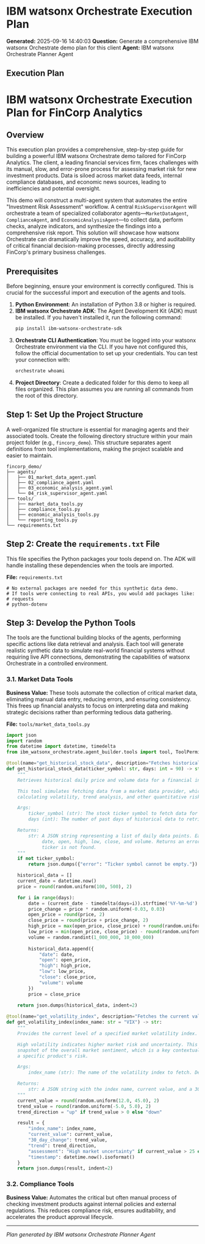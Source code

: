 # IBM watsonx Orchestrate Execution Plan

**Generated:** 2025-09-16 14:40:03
**Question:** Generate a comprehensive IBM watsonx Orchestrate demo plan for this client
**Agent:** IBM watsonx Orchestrate Planner Agent

## Execution Plan

# IBM watsonx Orchestrate Execution Plan for FinCorp Analytics

## Overview

This execution plan provides a comprehensive, step-by-step guide for building a powerful IBM watsonx Orchestrate demo tailored for FinCorp Analytics. The client, a leading financial services firm, faces challenges with its manual, slow, and error-prone process for assessing market risk for new investment products. Data is siloed across market data feeds, internal compliance databases, and economic news sources, leading to inefficiencies and potential oversight.

This demo will construct a multi-agent system that automates the entire "Investment Risk Assessment" workflow. A central `RiskSupervisorAgent` will orchestrate a team of specialized collaborator agents—`MarketDataAgent`, `ComplianceAgent`, and `EconomicAnalysisAgent`—to collect data, perform checks, analyze indicators, and synthesize the findings into a comprehensive risk report. This solution will showcase how watsonx Orchestrate can dramatically improve the speed, accuracy, and auditability of critical financial decision-making processes, directly addressing FinCorp's primary business challenges.

## Prerequisites

Before beginning, ensure your environment is correctly configured. This is crucial for the successful import and execution of the agents and tools.

1.  **Python Environment**: An installation of Python 3.8 or higher is required.
2.  **IBM watsonx Orchestrate ADK**: The Agent Development Kit (ADK) must be installed. If you haven't installed it, run the following command:
    ```bash
    pip install ibm-watsonx-orchestrate-sdk
    ```
3.  **Orchestrate CLI Authentication**: You must be logged into your watsonx Orchestrate environment via the CLI. If you have not configured this, follow the official documentation to set up your credentials. You can test your connection with:
    ```bash
    orchestrate whoami
    ```
4.  **Project Directory**: Create a dedicated folder for this demo to keep all files organized. This plan assumes you are running all commands from the root of this directory.

## Step 1: Set Up the Project Structure

A well-organized file structure is essential for managing agents and their associated tools. Create the following directory structure within your main project folder (e.g., `fincorp_demo`). This structure separates agent definitions from tool implementations, making the project scalable and easier to maintain.

```
fincorp_demo/
├── agents/
│   ├── 01_market_data_agent.yaml
│   ├── 02_compliance_agent.yaml
│   ├── 03_economic_analysis_agent.yaml
│   └── 04_risk_supervisor_agent.yaml
├── tools/
│   ├── market_data_tools.py
│   ├── compliance_tools.py
│   ├── economic_analysis_tools.py
│   └── reporting_tools.py
└── requirements.txt
```

## Step 2: Create the `requirements.txt` File

This file specifies the Python packages your tools depend on. The ADK will handle installing these dependencies when the tools are imported.

**File:** `requirements.txt`
```
# No external packages are needed for this synthetic data demo.
# If tools were connecting to real APIs, you would add packages like:
# requests
# python-dotenv
```

## Step 3: Develop the Python Tools

The tools are the functional building blocks of the agents, performing specific actions like data retrieval and analysis. Each tool will generate realistic synthetic data to simulate real-world financial systems without requiring live API connections, demonstrating the capabilities of watsonx Orchestrate in a controlled environment.

### 3.1. Market Data Tools

**Business Value:** These tools automate the collection of critical market data, eliminating manual data entry, reducing errors, and ensuring consistency. This frees up financial analysts to focus on interpreting data and making strategic decisions rather than performing tedious data gathering.

**File:** `tools/market_data_tools.py`
```python
import json
import random
from datetime import datetime, timedelta
from ibm_watsonx_orchestrate.agent_builder.tools import tool, ToolPermission

@tool(name="get_historical_stock_data", description="Fetches historical stock price and volume data for a given ticker symbol over a specified number of days.", permission=ToolPermission.ADMIN)
def get_historical_stock_data(ticker_symbol: str, days: int = 90) -> str:
    """
    Retrieves historical daily price and volume data for a financial instrument.

    This tool simulates fetching data from a market data provider, which is essential for
    calculating volatility, trend analysis, and other quantitative risk metrics.

    Args:
        ticker_symbol (str): The stock ticker symbol to fetch data for (e.g., 'TETF', 'FINCORP').
        days (int): The number of past days of historical data to retrieve. Defaults to 90.

    Returns:
        str: A JSON string representing a list of daily data points. Each point includes
             date, open, high, low, close, and volume. Returns an error message if the
             ticker is not found.
    """
    if not ticker_symbol:
        return json.dumps({"error": "Ticker symbol cannot be empty."})

    historical_data = []
    current_date = datetime.now()
    price = round(random.uniform(100, 500), 2)

    for i in range(days):
        date = (current_date - timedelta(days=i)).strftime('%Y-%m-%d')
        price_change = price * random.uniform(-0.03, 0.03)
        open_price = round(price, 2)
        close_price = round(price + price_change, 2)
        high_price = max(open_price, close_price) + round(random.uniform(0, price * 0.01), 2)
        low_price = min(open_price, close_price) - round(random.uniform(0, price * 0.01), 2)
        volume = random.randint(1_000_000, 10_000_000)
        
        historical_data.append({
            "date": date,
            "open": open_price,
            "high": high_price,
            "low": low_price,
            "close": close_price,
            "volume": volume
        })
        price = close_price
    
    return json.dumps(historical_data, indent=2)

@tool(name="get_volatility_index", description="Fetches the current value and recent trend of a major market volatility index (e.g., VIX).", permission=ToolPermission.ADMIN)
def get_volatility_index(index_name: str = "VIX") -> str:
    """
    Provides the current level of a specified market volatility index.

    High volatility indicates higher market risk and uncertainty. This tool gives a quick
    snapshot of the overall market sentiment, which is a key contextual factor for assessing
    a specific product's risk.

    Args:
        index_name (str): The name of the volatility index to fetch. Defaults to 'VIX'.

    Returns:
        str: A JSON string with the index name, current value, and a 30-day trend analysis.
    """
    current_value = round(random.uniform(12.0, 45.0), 2)
    trend_value = round(random.uniform(-5.0, 5.0), 2)
    trend_direction = "up" if trend_value > 0 else "down"

    result = {
        "index_name": index_name,
        "current_value": current_value,
        "30_day_change": trend_value,
        "trend": trend_direction,
        "assessment": "High market uncertainty" if current_value > 25 else "Moderate market stability",
        "timestamp": datetime.now().isoformat()
    }
    return json.dumps(result, indent=2)
```

### 3.2. Compliance Tools

**Business Value:** Automates the critical but often manual process of checking investment products against internal policies and external regulations. This reduces compliance risk, ensures auditability, and accelerates the product approval lifecycle.

---
*Plan generated by IBM watsonx Orchestrate Planner Agent*
